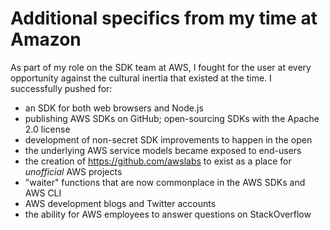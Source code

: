 # Additional specifics from my time at Amazon

As part of my role on the SDK team at AWS, I fought for the user at every opportunity against the cultural inertia that existed at the time. I successfully pushed for:

* an SDK for both web browsers and Node.js
* publishing AWS SDKs on GitHub; open-sourcing SDKs with the Apache 2.0 license
* development of non-secret SDK improvements to happen in the open
* the underlying AWS service models became exposed to end-users
* the creation of <https://github.com/awslabs> to exist as a place for _unofficial_ AWS projects
* "waiter" functions that are now commonplace in the AWS SDKs and AWS CLI
* AWS development blogs and Twitter accounts
* the ability for AWS employees to answer questions on StackOverflow

